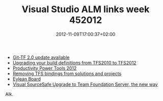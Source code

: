 ﻿---
title: "Visual Studio ALM links week 452012"
description: ""
date: 2012-11-09T17:00:37+02:00
draft: false
tags: [Team Foundation Server]
categories: [Tfs]
---
- [Git-TF 2.0 update available](http://blogs.msdn.com/b/bharry/archive/2012/11/02/git-tf-2-0-update-available.aspx)
- [Upgrading your build definitions from TFS2010 to TFS2012](http://blogs.msdn.com/b/jpricket/archive/2012/10/24/upgrading-your-build-definitions-from-tfs2010-to-tfs2012.aspx)
- [Productivity Power Tools 2012](http://blogs.msdn.com/b/visualstudio/archive/2012/11/07/productivity-power-tools-2012.aspx)
- [Removing TFS bindings from solutions and projects](http://blog.accentient.com/2012/10/10/RemovingTFSBindingsFromSolutionsAndProjects.aspx)
- [Eylean Board](http://blogs.msdn.com/b/visualstudioalm/archive/2012/11/06/eylean-board.aspx)
- [Visual SourceSafe Upgrade to Team Foundation Server, the new way](http://mattvsts.blogspot.com/2012/11/visual-sourcesafe-upgrade-to-team.html)

Alk.

